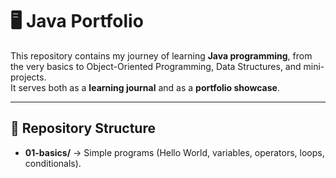 # 🖥️ Java Portfolio

This repository contains my journey of learning **Java programming**, from the very basics to Object-Oriented Programming, Data Structures, and mini-projects.  
It serves both as a **learning journal** and as a **portfolio showcase**.

---

## 📂 Repository Structure

- **01-basics/** → Simple programs (Hello World, variables, operators, loops, conditionals).
